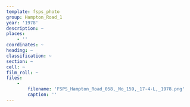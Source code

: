 ```yaml
---
template: fsps_photo
group: Hampton_Road_1
year: '1978'
description: ~
places:
    - ''
coordinates: ~
heading: ~
classification: ~
section: ~
cell: ~
film_roll: ~
files:
    -
        filename: 'FSPS_Hampton_Road_058,_No_159,_17-4-L,_1978.png'
        caption: ''
---
```

